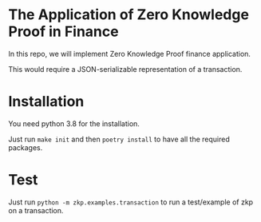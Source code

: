 # The Application of Zero Knowledge Proof in Finance

In this repo, we will implement Zero Knowledge Proof finance application.

This would require a JSON-serializable representation of a transaction.

# Installation

You need python 3.8 for the installation.

Just run `make init` and then `poetry install` to have all the required packages.

# Test

Just run `python -m zkp.examples.transaction` to run a test/example of zkp on a transaction.
